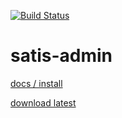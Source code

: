 [![Build Status](https://drone.io/github.com/benschw/satis-admin/status.png)](https://drone.io/github.com/benschw/satis-admin/latest)


# satis-admin
[docs / install](http://txt.fliglio.com/satis-go/)

[download latest](https://drone.io/github.com/benschw/satis-admin/files/admin-ui.tar.gz)
